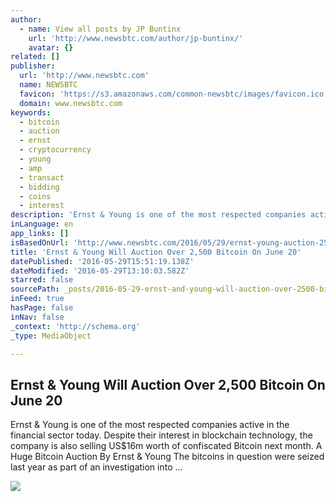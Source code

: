 ```yaml
---
author:
  - name: View all posts by JP Buntinx
    url: 'http://www.newsbtc.com/author/jp-buntinx/'
    avatar: {}
related: []
publisher:
  url: 'http://www.newsbtc.com'
  name: NEWSBTC
  favicon: 'https://s3.amazonaws.com/common-newsbtc/images/favicon.ico'
  domain: www.newsbtc.com
keywords:
  - bitcoin
  - auction
  - ernst
  - cryptocurrency
  - young
  - amp
  - transact
  - bidding
  - coins
  - interest
description: 'Ernst & Young is one of the most respected companies active in the financial sector today. Despite their interest in blockchain technology, the company is also selling US$16m worth of confiscated Bitcoin next month. A Huge Bitcoin Auction By Ernst & Young The bitcoins in question were seized last year as part of an investigation into ...'
inLanguage: en
app_links: []
isBasedOnUrl: 'http://www.newsbtc.com/2016/05/29/ernst-young-auction-2500-bitcoin/'
title: 'Ernst & Young Will Auction Over 2,500 Bitcoin On June 20'
datePublished: '2016-05-29T15:51:19.138Z'
dateModified: '2016-05-29T13:10:03.582Z'
starred: false
sourcePath: _posts/2016-05-29-ernst-and-young-will-auction-over-2500-bitcoin-on-june-20.md
inFeed: true
hasPage: false
inNav: false
_context: 'http://schema.org'
_type: MediaObject

---
```

<article style=""><h1>Ernst &amp; Young Will Auction Over 2,500 Bitcoin On June 20</h1><p>Ernst &amp; Young is one of the most respected companies active in the financial sector today. Despite their interest in blockchain technology, the company is also selling US$16m worth of confiscated Bitcoin next month. A Huge Bitcoin Auction By Ernst &amp; Young The bitcoins in question were seized last year as part of an investigation into ...</p><img src="http://s3.amazonaws.com/main-newsbtc-images/2016/05/29133804/Ernst-Young-Will-Auction-Over-2500-Bitcoin-On-June-20.jpg" /></article>